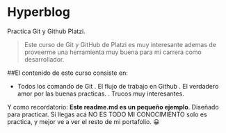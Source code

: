 # Hyperblog

Practica Git y Github Platzi.

> Este curso de Git y GitHub de Platzi es muy interesante ademas de proveerme una herramienta
> muy buena para mi carrera como desarrollador.

##El contenido de este curso consiste en:

- Todos los comando de Git
  . El flujo de trabajo en Github
  . El verdadero amor por las buenas practicas.
  . Trucos muy interesantes.

Y como recordatorio: **Este readme.md es un pequeño ejemplo**. Diseñado para practicar. Si llegas acá NO ES TODO MI CONOCIMIENTO solo es practica, y mejor ve a ver el resto de mi portafolio. 😀

